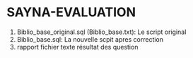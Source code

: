 # SAYNA-EVALUATION 

1) Biblio_base_original.sql (Biblio_base.txt): Le script original
2) Biblio_base.sql: La nouvelle scpit apres correction
3) rapport fichier texte résultat des question



